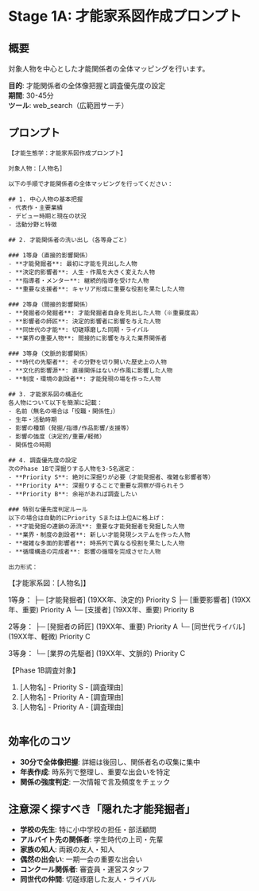 # Stage 1A: 才能家系図作成プロンプト

## 概要
対象人物を中心とした才能関係者の全体マッピングを行います。

**目的**: 才能関係者の全体像把握と調査優先度の設定  
**期間**: 30-45分  
**ツール**: web_search（広範囲サーチ）

## プロンプト

```
【才能生態学：才能家系図作成プロンプト】

対象人物：[人物名]

以下の手順で才能関係者の全体マッピングを行ってください：

## 1. 中心人物の基本把握
- 代表作・主要業績
- デビュー時期と現在の状況
- 活動分野と特徴

## 2. 才能関係者の洗い出し（各等身ごと）

### 1等身（直接的影響関係）
- **才能発掘者**: 最初に才能を見出した人物
- **決定的影響者**: 人生・作風を大きく変えた人物
- **指導者・メンター**: 継続的指導を受けた人物
- **重要な支援者**: キャリア形成に重要な役割を果たした人物

### 2等身（間接的影響関係）
- **発掘者の発掘者**: 才能発掘者自身を見出した人物（※重要度高）
- **影響者の師匠**: 決定的影響者に影響を与えた人物
- **同世代の才能**: 切磋琢磨した同期・ライバル
- **業界の重要人物**: 間接的に影響を与えた業界関係者

### 3等身（文脈的影響関係）
- **時代の先駆者**: その分野を切り開いた歴史上の人物
- **文化的影響源**: 直接関係はないが作風に影響した人物
- **制度・環境の創設者**: 才能発現の場を作った人物

## 3. 才能家系図の構造化
各人物について以下を簡潔に記載：
- 名前（無名の場合は「役職・関係性」）
- 生年・活動時期
- 影響の種類（発掘/指導/作品影響/支援等）
- 影響の強度（決定的/重要/軽微）
- 関係性の時期

## 4. 調査優先度の設定
次のPhase 1Bで深掘りする人物を3-5名選定：
- **Priority S**: 絶対に深掘りが必要（才能発掘者、複雑な影響者等）
- **Priority A**: 深掘りすることで重要な洞察が得られそう
- **Priority B**: 余裕があれば調査したい

### 特別な優先度判定ルール
以下の場合は自動的にPriority Sまたは上位Aに格上げ：
- **才能発掘の連鎖の源流**: 重要な才能発掘者を発掘した人物
- **業界・制度の創設者**: 新しい才能発現システムを作った人物
- **複雑な多面的影響者**: 時系列で異なる役割を果たした人物
- **循環構造の完成者**: 影響の循環を完成させた人物

出力形式：
```
【才能家系図：[人物名]】

1等身：
├─ [才能発掘者] (19XX年、決定的) Priority S
├─ [重要影響者] (19XX年、重要) Priority A
└─ [支援者] (19XX年、重要) Priority B

2等身：
├─ [発掘者の師匠] (19XX年、重要) Priority A
└─ [同世代ライバル] (19XX年、軽微) Priority C

3等身：
└─ [業界の先駆者] (19XX年、文脈的) Priority C

【Phase 1B調査対象】
1. [人物名] - Priority S - [調査理由]
2. [人物名] - Priority A - [調査理由]
3. [人物名] - Priority A - [調査理由]
```
```

## 効率化のコツ
- **30分で全体像把握**: 詳細は後回し、関係者名の収集に集中
- **年表作成**: 時系列で整理し、重要な出会いを特定
- **関係の強度判定**: 一次情報で言及頻度をチェック

## 注意深く探すべき「隠れた才能発掘者」
- **学校の先生**: 特に小中学校の担任・部活顧問
- **アルバイト先の関係者**: 学生時代の上司・先輩
- **家族の知人**: 両親の友人・知人
- **偶然の出会い**: 一期一会の重要な出会い
- **コンクール関係者**: 審査員・運営スタッフ
- **同世代の仲間**: 切磋琢磨した友人・ライバル
